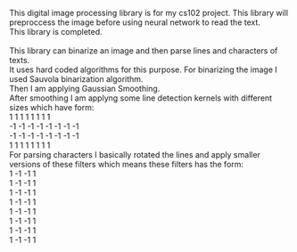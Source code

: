 This digital image processing library is for my cs102 project. This library will preproccess the image before using neural network to read the text.<br />
This library is completed.<br />
<br />
This library can binarize an image and then parse lines and characters of texts.<br />
It uses hard coded algorithms for this purpose. For binarizing the image I used Sauvola binarization algorithm.<br />
Then I am applying Gaussian Smoothing.<br />
After smoothing I am applyng some line detection kernels with different sizes which have form:<br />
 1  1  1  1  1  1  1  1<br />
-1 -1 -1 -1 -1 -1 -1 -1<br />
-1 -1 -1 -1 -1 -1 -1 -1<br />
 1  1  1  1  1  1  1  1<br />
For parsing characters I basically rotated the lines and apply smaller versions of these filters which means these filters has the form:<br />
1 -1 -1 1<br />
1 -1 -1 1<br />
1 -1 -1 1<br />
1 -1 -1 1<br />
1 -1 -1 1<br />
1 -1 -1 1<br />
1 -1 -1 1<br />
1 -1 -1 1<br />
